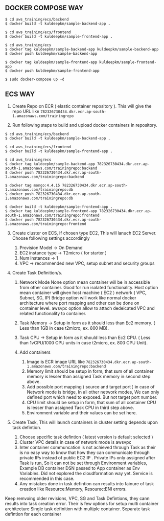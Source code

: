 ## DOCKER COMPOSE WAY

```
$ cd aws_training/ecs/backend
$ docker build -t kuldeepkm/sample-backend-app .

$ cd aws_training/ecs/frontend
$ docker build -t kuldeepkm/sample-frontend-app .

$ cd aws_training/ecs
$ docker tag kuldeepkm/sample-backend-app kuldeepkm/sample-backend-app
$ docker push kuldeepkm/sample-backend-app

$ docker tag kuldeepkm/sample-frontend-app kuldeepkm/sample-frontend-app
$ docker push kuldeepkm/sample-frontend-app

$ sudo docker-compose up -d

```

## ECS WAY

1. Create Repo on ECR ( elastic container repository ). This will give the repo URL like `782326730434.dkr.ecr.ap-south-1.amazonaws.com/trainingrepo`

2. Run following steps to build and upload docker containers in repository.

```
$ cd aws_training/ecs/backend
$ docker build -t kuldeepkm/sample-backend-app .

$ cd aws_training/ecs/frontend
$ docker build -t kuldeepkm/sample-frontend-app .

$ cd aws_training/ecs
$ docker tag kuldeepkm/sample-backend-app 782326730434.dkr.ecr.ap-south-1.amazonaws.com/trainingrepo:backend
$ docker push 782326730434.dkr.ecr.ap-south-1.amazonaws.com/trainingrepo:backend

$ docker tag mongo:4.4.15 782326730434.dkr.ecr.ap-south-1.amazonaws.com/trainingrepo:db
$ docker push 782326730434.dkr.ecr.ap-south-1.amazonaws.com/trainingrepo:db

$ docker build -t kuldeepkm/sample-frontend-app .
$ docker tag kuldeepkm/sample-frontend-app 782326730434.dkr.ecr.ap-south-1.amazonaws.com/trainingrepo:frontend
$ docker push 782326730434.dkr.ecr.ap-south-1.amazonaws.com/trainingrepo:frontend

```

3. Create cluster on ECS, If chosen type EC2, This will lanuch EC2 Server. Choose following settings accordingly  

    1. Provision Model -> On Demand 
    2. EC2 instance type -> T2micro ( for starter )
    3. Num instances -> 1
    4. VPC -> recommended new VPC, setup subnet and security groups 

4. Create Task Definition/s. 
    1.  Network Mode
            None option mean container will be in accessible from other container. Good for run  isolated functionality.
            Host option mean container will given host machine ( EC2 ) network ( VPC, Subnet, SG, IP)
            Bridge option will work like normal docker architecture where port mapping and other can be done on container level.
            awsvpc option allow to attach dedeicated VPC and related functionality to container. 

    2. Task Memory -> Setup in form as it should less than Ec2 memory. ( Less than 1GB in case t2micro, ex. 800 MB).
    3. Task CPU ->  Setup in form as it should less than Ec2 CPU. ( Less than 1vCPU/1000 CPU units in case t2micro, ex. 800 CPU Unit).
    4. Add containers
        1. Image is ECR image URL like `782326730434.dkr.ecr.ap-south-1.amazonaws.com/trainingrepo:backend`
        2. Memory limit should be setup in form, that sum of all container memory is lesser than assigned Task memory in second step above.
        3. Add possible port mapping ( source and target port ) in case of Network mode is bridge, In all other network modes, We can only defined port which need to exposed. But not target port number.
        3. CPU limit should be setup in form, that sum of all container CPU is lesser than assigned Task CPU in third step above.
        4. Environment variable and their values can be set here.

5. Create Task, This will launch containers in cluster setting depends upon task defintion.  
    1. Choose specific task defintion ( latest version is default selected )   
    2. Cluster VPC details in case of network mode is awsvpc
    3. Inter container communcation is not achieved through Task as their is no easy way to know that how they can communicate through private IPs instead of public EC2 IP . Private IPs only assigned after Task is run, So it can not be set through Environment variables, Example DB container DSN passed to App container as Env Variables. Did not explored the cloudformation way yet.  Service is recommended in this case.
    4. Any mistakes done in task defintion can results into fainure of task  creation  like Resource:Memory, Resourec:ENI errors. 

  
Keep remvoing older revisions, VPC, SG and Task Defintions, they cann results into task creation error. 
Their is few options for setup multi container architecture
Single task definition with multiple container. 
Separate task defintion for each container





